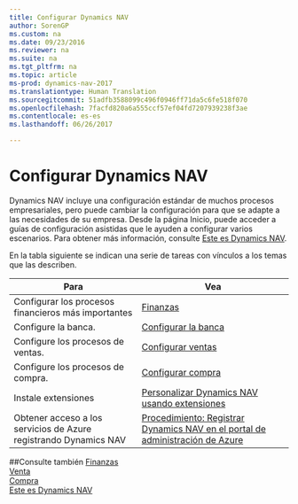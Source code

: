 ```yaml
---
title: Configurar Dynamics NAV
author: SorenGP
ms.custom: na
ms.date: 09/23/2016
ms.reviewer: na
ms.suite: na
ms.tgt_pltfrm: na
ms.topic: article
ms-prod: dynamics-nav-2017
ms.translationtype: Human Translation
ms.sourcegitcommit: 51adfb3588099c496f0946ff71da5c6fe518f070
ms.openlocfilehash: 7facfd820a6a555ccf57ef04fd7207939238f3ae
ms.contentlocale: es-es
ms.lasthandoff: 06/26/2017

---
```


# <a name="set-up-your-dynamics-nav"></a>Configurar Dynamics NAV
Dynamics NAV incluye una configuración estándar de muchos procesos empresariales, pero puede cambiar la configuración para que se adapte a las necesidades de su empresa.
Desde la página Inicio, puede acceder a guías de configuración asistidas que le ayuden a configurar varios escenarios. Para obtener más información, consulte [Este es Dynamics NAV](across-get-started.md).  

En la tabla siguiente se indican una serie de tareas con vínculos a los temas que las describen.

| Para                                                                  | Vea                      |
|---------------------------------------------------------------------|--------------------------|
|Configurar los procesos financieros más importantes|[Finanzas](finance-setup-setup-finance-setup.md)|
|Configure la banca.|[Configurar la banca](bank-setup-banking.md)|
|Configure los procesos de ventas.|[Configurar ventas](sales-setup-sales.md)|
|Configure los procesos de compra.|[Configurar compra](purchasing-setup-purchasing.md)|
|Instale extensiones|[Personalizar Dynamics NAV usando extensiones](ui-extensions.md)|
|Obtener acceso a los servicios de Azure registrando Dynamics NAV|[Procedimiento: Registrar Dynamics NAV en el portal de administración de Azure](ui-how-register-dynamics-nav-azure.md)|

##<a name="see-also"></a>Consulte también
[Finanzas](finance-setup.md)  
[Venta](sales-manage-sales.md)  
[Compra](purchasing-manage-purchasing.md)  
[Este es Dynamics NAV](across-get-started.md)  


